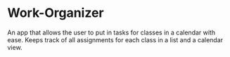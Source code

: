 # Work-Organizer
An app that allows the user to put in tasks for classes in a calendar with ease. Keeps track of all assignments for each class in a list and a calendar view.
